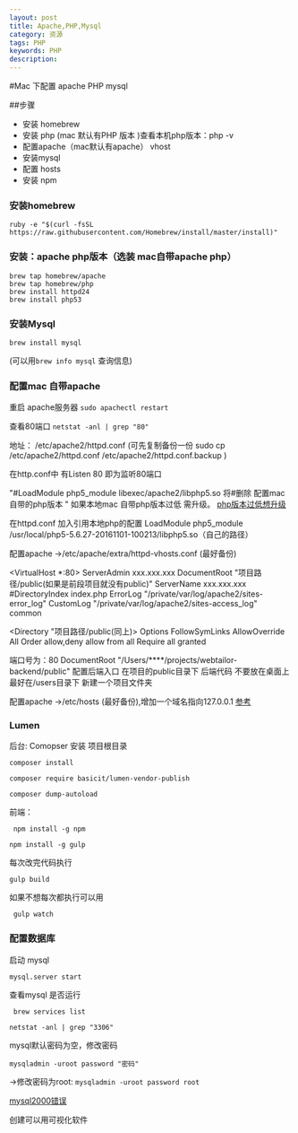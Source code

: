 ```yaml
---
layout: post
title: Apache,PHP,Mysql
category: 资源
tags: PHP
keywords: PHP
description: 
---
```


#Mac 下配置 apache PHP mysql 

##步骤
 - 安装 homebrew
 - 安装 php (mac 默认有PHP 版本 )查看本机php版本：php -v
 - 配置apache（mac默认有apache）   vhost
 - 安装mysql 
 - 配置 hosts
 - 安装 npm 

### 安装homebrew
```ruby -e "$(curl -fsSL https://raw.githubusercontent.com/Homebrew/install/master/install)"```


### 安装：apache php版本（选装 mac自带apache php）
```
brew tap homebrew/apache
brew tap homebrew/php
brew install httpd24
brew install php53
```

### 安装Mysql
```brew install mysql```

(可以用```brew info mysql``` 查询信息)


### 配置mac 自带apache
重启 apache服务器 ```sudo apachectl restart``` 

查看80端口 ```netstat -anl | grep "80"```

地址： /etc/apache2/httpd.conf (可先复制备份一份  sudo cp /etc/apache2/httpd.conf /etc/apache2/httpd.conf.backup )

在http.conf中 有Listen 80 即为监听80端口

"#LoadModule php5_module libexec/apache2/libphp5.so 将#删除 配置mac自带的php版本  "
如果本地mac 自带php版本过低 需升级。
[php版本过低想升级](http://weiww.jianshu.com/p/0456dd3cc78b)

 在httpd.conf 加入引用本地php的配置 LoadModule php5_module  /usr/local/php5-5.6.27-20161101-100213/libphp5.so（自己的路径）
 
 配置apache ->/etc/apache/extra/httpd-vhosts.conf (最好备份)
 
 <VirtualHost *:80>
    ServerAdmin xxx.xxx.xxx
    DocumentRoot "项目路径/public(如果是前段项目就没有public)"
    ServerName xxx.xxx.xxx
    #DirectoryIndex index.php
    ErrorLog "/private/var/log/apache2/sites-error_log"
    CustomLog "/private/var/log/apache2/sites-access_log" common

 <Directory  "项目路径/public(同上)>
 Options FollowSymLinks
 AllowOverride All
 Order allow,deny
 allow from all
 Require all granted  
 </Directory>
</VirtualHost>
 
 端口号为：80
  DocumentRoot "/Users/****/projects/webtailor-backend/public"  配置后端入口 在项目的public目录下 后端代码 不要放在桌面上 最好在/users目录下 新建一个项目文件夹

配置apache ->/etc/hosts (最好备份),增加一个域名指向127.0.0.1
 [参考](https://my.oschina.net/joanfen/blog/171109)
 


### Lumen
后台:
Comopser 安装 项目根目录

```
composer install
```

```
composer require basicit/lumen-vendor-publish
```

```
composer dump-autoload
```
前端：

``` npm install -g npm```

```npm install -g gulp```

每次改完代码执行

``` gulp build ```

如果不想每次都执行可以用

``` gulp watch```


### 配置数据库  
启动 mysql 

```mysql.server start```

查看mysql 是否运行

``` brew services list```

```netstat -anl | grep "3306"   ```


mysql默认密码为空，修改密码 

```mysqladmin -uroot password "密码" ```

->修改密码为root:   ```mysqladmin -uroot password root```

[mysql2000错误](http://stackoverflow.com/questions/15016376/cant-connect-to-local-mysql-server-through-socket-homebrew)

创建可以用可视化软件

 

